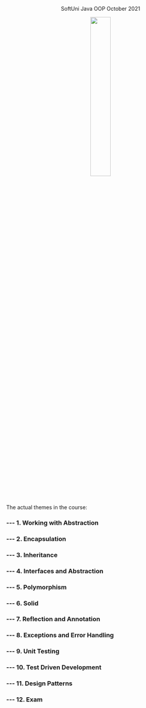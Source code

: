 <p align="center" width="100%">
    SoftUni Java OOP October 2021
</p>
<p align="center" width="100%">
    <img width="33%" src="https://user-images.githubusercontent.com/84074078/139298325-e95f151a-ae3d-4035-8a7a-8684c78f15ab.png">
</p>

The actual themes in the course:

### --- 1. Working with Abstraction
### --- 2. Encapsulation
### --- 3. Inheritance
### --- 4. Interfaces and Abstraction
### --- 5. Polymorphism
### --- 6. Solid
### --- 7. Reflection and Annotation
### --- 8. Exceptions and Error Handling
### --- 9. Unit Testing
### --- 10. Test Driven Development
### --- 11. Design Patterns
### --- 12. Exam
